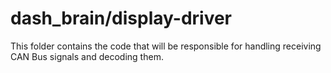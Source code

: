 # dash_brain/display-driver
This folder contains the code that will be responsible for handling receiving CAN Bus signals and decoding them.